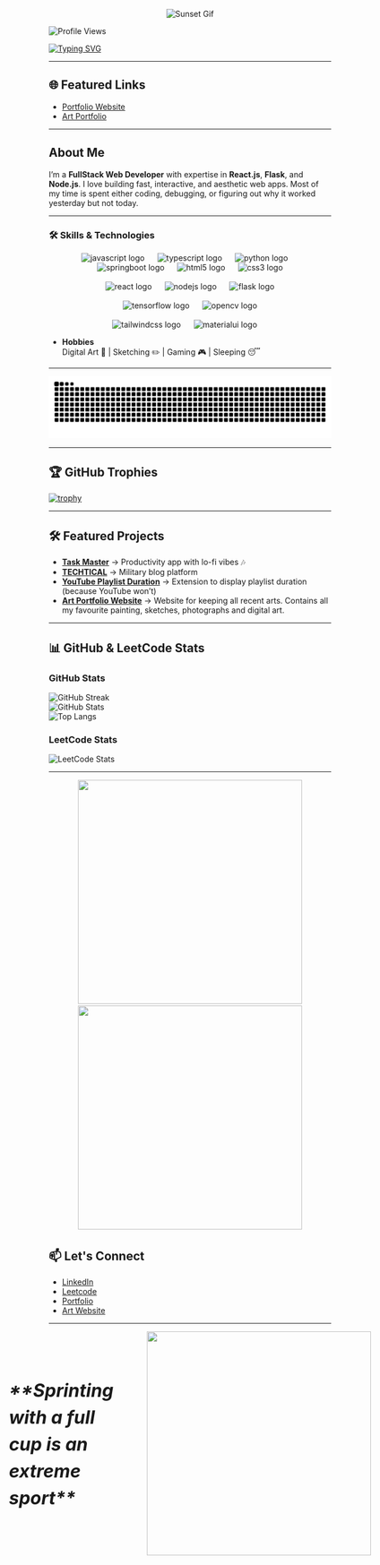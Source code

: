 <p align="center">
  <img src="https://media1.giphy.com/media/v1.Y2lkPTc5MGI3NjExeDAxdHN6aGZlcDFtYnNiazhpMXRhMDkydnNoYTJrOGswZXAzOGFnbyZlcD12MV9pbnRlcm5hbF9naWZfYnlfaWQmY3Q9Zw/C3gZCY92Cwyxq/giphy.gif" alt="Sunset Gif" width="1000" height="500">
</p>

![Profile Views](https://komarev.com/ghpvc/?username=Saptarshi-108&style=for-the-badge&color=blueviolet)

[![Typing SVG](https://readme-typing-svg.demolab.com?font=Roboto+Mono&weight=600&size=30&letterSpacing=1px&duration=3000&pause=1000&color=FFD700&center=true&vCenter=true&width=1000&height=80&lines=Hi!+I+am+Saptarshi+Mandal;A+Fullstack+Web+Developer;I+am+Bob+the+Builder;But+for+Websites)](https://git.io/typing-svg)

---

## 🌐 Featured Links  
-  [Portfolio Website](https://saptarshimandal1618.framer.ai/)  
-  [Art Portfolio](https://myarthouse.netlify.app/)  

---

##  About Me  
I’m a **FullStack Web Developer** with expertise in **React.js**, **Flask**, and **Node.js**. I love building fast, interactive, and aesthetic web apps. Most of my time is spent either coding, debugging, or figuring out why it worked yesterday but not today.

---

### 🛠 Skills & Technologies  

<div align="center">
  <img src="https://cdn.jsdelivr.net/gh/devicons/devicon/icons/javascript/javascript-original.svg" height="40" alt="javascript logo"/>
  <img width="15"/>
  <img src="https://cdn.jsdelivr.net/gh/devicons/devicon/icons/typescript/typescript-original.svg" height="40" alt="typescript logo"/>
  <img width="15"/>
  <img src="https://cdn.jsdelivr.net/gh/devicons/devicon/icons/python/python-original.svg" height="40" alt="python logo"/>
  <img width="15"/>
  <img src="https://img.icons8.com/?size=100&id=90519&format=png" height="40" alt="springboot logo"/>
  <img width="15"/>
  <img src="https://cdn.jsdelivr.net/gh/devicons/devicon/icons/html5/html5-original.svg" height="40" alt="html5 logo"/>
  <img width="15"/>
  <img src="https://cdn.jsdelivr.net/gh/devicons/devicon/icons/css3/css3-original.svg" height="40" alt="css3 logo"/>
  <br><br>
  <img src="https://cdn.jsdelivr.net/gh/devicons/devicon/icons/react/react-original.svg" height="40" alt="react logo"/>
  <img width="15"/>
  <img src="https://cdn.jsdelivr.net/gh/devicons/devicon/icons/nodejs/nodejs-original.svg" height="40" alt="nodejs logo"/>
  <img width="15"/>
  <img src="https://img.icons8.com/?id=hCWb1IvpcBZ0&format=png" height="40" alt="flask logo"/>
  <br><br>
  <img src="https://cdn.jsdelivr.net/gh/devicons/devicon/icons/tensorflow/tensorflow-original.svg" height="40" alt="tensorflow logo"/>
  <img width="15"/>
  <img src="https://cdn.jsdelivr.net/gh/devicons/devicon/icons/opencv/opencv-original.svg" height="40" alt="opencv logo"/>
  <br><br>
  <img src="https://img.icons8.com/?id=CIAZz2CYc6Kc&format=png" height="40" alt="tailwindcss logo"/>
   <img width="15"/>
  <img src="https://img.icons8.com/?id=gFw7X5Tbl3ss&format=png" height="40" alt="materialui logo"/>
   <img width="15"/>
</div>

- **Hobbies**  
   Digital Art 🎨 | Sketching ✏️ | Gaming 🎮 | Sleeping 😴  

---

<p align="center">
  <img src="https://github.com/gowthamreddysomala/gowthamreddysomala/blob/output/github-snake-dark.svg" alt="Snake Animation"/>
</p>

---

## 🏆 GitHub Trophies  
[![trophy](https://github-profile-trophy.vercel.app/?username=Saptarshi-108&theme=nord&no-frame=false&no-bg=true&margin-w=20&column=7)](https://github.com/ryo-ma/github-profile-trophy)

---

## 🛠️ Featured Projects  

- [**Task Master**](https://task-master-virid-five.vercel.app/) → Productivity app with lo-fi vibes 🎶  
- [**TECHTICAL**](https://techtical.vercel.app/) → Military blog platform  
- [**YouTube Playlist Duration**](https://github.com/Saptarshi-108/youtube_duration_feature) → Extension to display playlist duration (because YouTube won’t)
- [**Art Portfolio Website**](https://myarthouse.netlify.app/) → Website for keeping all recent arts. Contains all my favourite painting, sketches, photographs and digital art.

---

## 📊 GitHub & LeetCode Stats  

### GitHub Stats  
![GitHub Streak](https://streak-stats.demolab.com?user=Saptarshi-108&theme=solarized-light&hide_border=false)  
![GitHub Stats](https://github-readme-stats.vercel.app/api?username=Saptarshi-108&show_icons=true&theme=solarized-light)  
![Top Langs](https://github-readme-stats.vercel.app/api/top-langs/?username=Saptarshi-108&layout=compact&theme=solarized-light)  

### LeetCode Stats  
![LeetCode Stats](https://leetcard.jacoblin.cool/LoneWolf_108?theme=dark&font=Roboto&ext=heatmap)  

---
<p align="center">
  <img src="https://media.tenor.com/3Z5D.gif" width="400" height="400">
  <img src="https://media.tenor.com/t8iWl5aWN81.gif" width="400" height="400">
</p>

## 📫 Let's Connect  
- [LinkedIn](https://www.linkedin.com/in/saptarshi-mandal-90a29a28a)  
- [Leetcode](https://leetcode.com/u/LoneWolf_108/)  
- [Portfolio](https://saptarshimandal1618.framer.ai/)  
- [Art Website](https://myarthouse.netlify.app/)  

---

<div align="center" style="display: flex; align-items: center; justify-content: center; gap: 30px;">

  <div style="font-size: 32px; font-weight: bold; font-style: italic; text-align: left; line-height: 1.5;">
    **Sprinting with a full cup is an extreme sport**
  </div>
  <br>
  <div>
    <img src="https://media3.giphy.com/media/v1.Y2lkPTc5MGI3NjExaXY3cW03b3BkdW14ZXd0amF1N2JqdmMydTF5YXo0Mm9ncmU3NHNqMCZlcD12MV9pbnRlcm5hbF9naWZfYnlfaWQmY3Q9Zw/dWTBGOR6sLLWQvZZ21/giphy.gif" width="400" height="400">
  </div>

</div>







